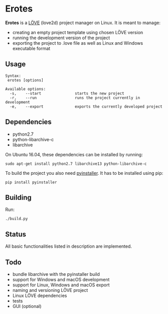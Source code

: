 # Erotes

**Erotes** is a [LÖVE](http://love2d.org/) (love2d) project manager on Linux. It is meant to manage:

- creating an empty project template using chosen LÖVE version
- running the development version of the project
- exporting the project to .love file as well as Linux and Windows executable format

## Usage

```
Syntax:
 erotes [options]

Available options:
  -s,    --start               starts the new project                  
  -r,    --run                 runs the project currently in development
  -e,    --export              exports the currently developed project 
```


## Dependencies

- python2.7
- python-libarchive-c
- libarchive

On Ubuntu 16.04, these dependencies can be installed by running:

```sudo apt-get install python2.7 libarchive13 python-libarchive-c```

To build the project you also need [pyinstaller](https://www.pyinstaller.org/). It has to be installed using pip:

```pip install pyinstaller```

## Building

Run:

```./build.py``` 

## Status

All basic functionalities listed in description are implemented.

## Todo

- bundle libarchive with the pyinstaller build
- support for Windows and macOS development
- support for Linux, Windows and macOS export
- naming and versioning LÖVE project
- Linux LÖVE dependencies
- tests
- GUI (optional)